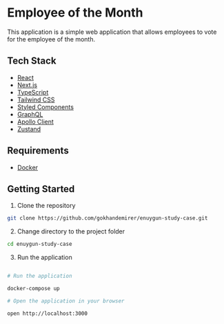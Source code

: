 # Employee of the Month

This application is a simple web application that allows employees to vote for the employee of the month.

## Tech Stack

- [React](https://reactjs.org/)
- [Next.js](https://nextjs.org/)
- [TypeScript](https://www.typescriptlang.org/)
- [Tailwind CSS](https://tailwindcss.com/)
- [Styled Components](https://styled-components.com/)
- [GraphQL](https://graphql.org/)
- [Apollo Client](https://www.apollographql.com/docs/react/)
- [Zustand](https://github.com/pmndrs/zustand/)

## Requirements

- [Docker](https://www.docker.com/)

## Getting Started

1. Clone the repository

```bash
git clone https://github.com/gokhandemirer/enuygun-study-case.git
```

2. Change directory to the project folder

```bash
cd enuygun-study-case
```

3. Run the application

```bash

# Run the application

docker-compose up

# Open the application in your browser

open http://localhost:3000

```
